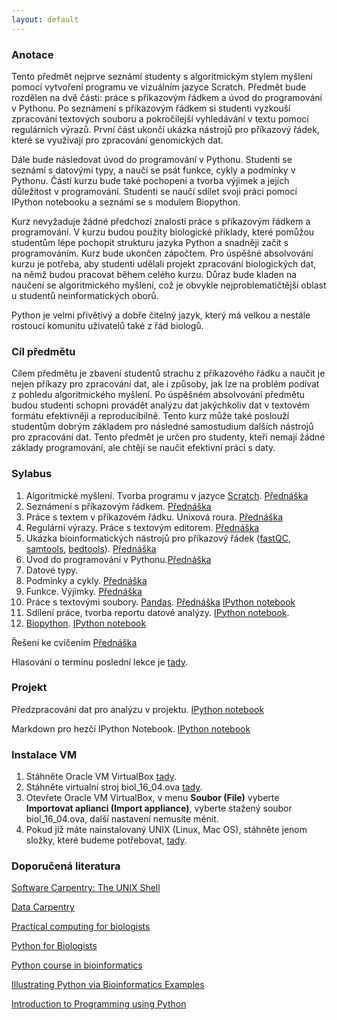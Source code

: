 ```yaml
---
layout: default
---
```

### Anotace

Tento předmět nejprve seznámí studenty s algoritmickým stylem myšlení pomocí vytvoření programu ve vizuálním jazyce Scratch. Předmět bude rozdělen na dvě části: práce s příkazovým řádkem a úvod do  programování v Pythonu. Po seznámení s příkazovým řádkem si studenti vyzkouší zpracování textových souboru a pokročilejší vyhledávání v textu pomocí regulárních výrazů.  První část ukončí ukázka nástrojů pro příkazový řádek, které se využívají pro zpracování genomických dat. 

Dále bude následovat úvod do programování v Pythonu. Studenti se seznámí s datovými typy, a naučí se psát funkce, cykly a podmínky v Pythonu. Částí kurzu bude také pochopení a tvorba výjimek a jejích důležitost v programování. Studenti se naučí sdílet svoji práci pomocí IPython notebooku a seznámí se s modulem Biopython.

Kurz nevyžaduje žádné předchozí znalosti práce s příkazovým řádkem a programování. V kurzu budou použity biologické příklady, které pomůžou studentům lépe pochopit strukturu jazyka Python a snadněji začít s programováním. Kurz bude ukončen zápočtem. Pro úspěšné absolvování kurzu je potřeba, aby studenti udělali projekt zpracování biologických dat, na němž budou pracovat během celého kurzu. Důraz bude kladen na naučení se algoritmického myšlení, což je obvykle nejproblematičtější oblast u studentů neinformatických oborů. 

Python je velmi přivětivý a dobře čitelný jazyk, který má velkou a nestále rostoucí komunitu uživatelů také z řád biologů.

### Cíl předmětu

Cílem předmětu je zbavení studentů strachu z příkazového řádku a naučit je nejen příkazy pro zpracování dat, ale i způsoby, jak lze na problém podívat z pohledu algoritmického myšlení. Po úspěšném absolvování předmětu budou studenti schopni provádět analýzu dat jakýchkoliv dat v textovém formátu efektivněji a reproducibilně. Tento kurz může také poslouží studentům dobrým základem pro následné samostudium dalších nástrojů pro zpracování dat. Tento předmět je určen pro studenty, kteří nemají žádné základy programování, ale chtějí se naučit efektivní práci s daty.

### Sylabus
1. Algoritmické myšlení. Tvorba programu v jazyce [Scratch](https://scratch.mit.edu/). <a href="https://docs.google.com/presentation/d/1wTbMsSLcAR-PMlyCPSV7bTxm_JIbaf3ES4ZEBmHo0VM/edit?usp=sharing" class="presentation">Přednáška</a>
2. Seznámení s příkazovým řádkem. <a href="https://docs.google.com/presentation/d/1QSjm9QY1Ya9Tn7hMx5e836ly8soJtcBdUFmBKd2K69o/edit?usp=sharing" class="presentation">Přednáška</a>
3. Práce s textem v příkazovém řádku. Unixová roura. <a href="https://docs.google.com/presentation/d/1tFO22uSMCtcFkznsGPmpgUkQLuqHy6r90q_xSM0KNBs/edit?usp=sharing" class="presentation">Přednáška</a>
4. Regulární výrazy. Práce s textovým editorem. <a href="https://docs.google.com/presentation/d/19-MIFJypNXcyhdMuQbZVwiZYFUwzOy8fc5Rkd5fYngQ/edit?usp=sharing" class="presentation">Přednáška</a>
5. Ukázka bioinformatických nástrojů pro příkazový řádek ([fastQC](http://www.bioinformatics.babraham.ac.uk/projects/fastqc/), [samtools](http://www.htslib.org/doc/samtools.html), [bedtools](http://bedtools.readthedocs.io/en/latest/)). <a href="https://docs.google.com/presentation/d/1nTr1dV-1lhgJLJVUABWMAyPM6OlfCv2ymwEI6UT56qo/edit?usp=sharing" class="presentation">Přednáška</a>
6. Úvod do programování v Pythonu.<a href="https://docs.google.com/presentation/d/1quVrMmERj80Aiu2i5OvWvytQFDUBSvPZChX9k-7mtBQ/edit?usp=sharing" class="presentation">Přednáška</a>
7. Datové typy. 
8. Podmínky a cykly. <a href="https://docs.google.com/presentation/d/1ro8_Q3Afxfji5ZCTlMzAahhoeDpO8j_Jiu6XRlQYZOo/edit?usp=sharing" class="presentation">Přednáška</a>
9. Funkce. Výjimky. <a href="https://docs.google.com/presentation/d/1xD98ktrqpyFTyiuPtB9Isl6Gw8RJGQsOqDFnyY4Ysl0/edit?usp=sharing"  class="presentation">Přednáška</a>
10. Práce s textovými soubory. [Pandas](http://pandas.pydata.org/). <a href="https://docs.google.com/presentation/d/11kMwoRq-d7_4Q-RpWO2bdBx2Gi0fT3Dq_-JrlMw21-E/edit?usp=sharing"  class="presentation">Přednáška</a> <a href="https://github.com/anastazie/python_biol_2016/blob/master/10_Python_Pandas.ipynb" class="jupyter"> IPython notebook </a>
11. Sdílení práce, tvorba reportu datové analýzy. [IPython notebook](http://jupyter.org/).
12. [Biopython](http://biopython.org/DIST/docs/tutorial/Tutorial.html). <a href="https://github.com/anastazie/python_biol_2016/blob/master/Biopython.ipynb" class="jupyter"> IPython notebook </a>

Řešení ke cvíčením <a href="https://docs.google.com/presentation/d/1XFS2EjUPrdbiI76mhOeFxNjPzWEUKcfJFnSob8QuzyE/edit?usp=sharing" class="presentation">Přednáška</a>

Hlasování o termínu poslední lekce je [tady](http://doodle.com/poll/4ztschcenughgnc3).

### Projekt

Předzpracování dat pro analýzu v projektu. <a href="https://github.com/anastazie/python_biol_2016/blob/master/project_data_upload.ipynb" class="jupyter"> IPython notebook </a>

Markdown pro hezčí IPython Notebook. <a href="https://github.com/anastazie/python_biol_2016/blob/master/Python_markdown.ipynb" class="jupyter"> IPython notebook </a>

### Instalace VM

1. Stáhněte Oracle VM VirtualBox [tady](https://www.virtualbox.org/wiki/Downloads).
2. Stáhněte virtualní stroj biol_16_04.ova [tady](https://www.dropbox.com/s/l340qwiuvznuixq/biol_16_04.ova?dl=0).
3. Otevřete Oracle VM VirtualBox, v menu **Soubor (File)** vyberte **Importovat aplianci (Import appliance)**, vyberte stažený soubor biol_16_04.ova, další nastavení nemusíte měnit.
4. Pokud jíž máte nainstalovaný UNIX (Linux, Mac OS), stáhněte jenom složky, které budeme potřebovat, [tady](https://www.dropbox.com/s/1hpf1cj5wp3vq8w/python_bio.zip?dl=0).

### Doporučená literatura

[Software Carpentry: The UNIX Shell](http://swcarpentry.github.io/shell-novice/)

[Data Carpentry](http://www.datacarpentry.org/lessons/)

[Practical computing for biologists](http://practicalcomputing.org/)

[Python for Biologists](http://pythonforbiologists.com)

[Python course in bioinformatics](http://users.ugent.be/~vstorme/files/PYTHON/PythonBioinformatics.pdf)

[Illustrating Python via Bioinformatics Examples](http://hplgit.github.io/bioinf-py/doc/pub/html/main_bioinf.html#)

[Introduction to Programming using Python](https://drive.google.com/file/d/0B99fAy7pKkctWm9obFk2WDc2NVU/view?usp=sharing)

[comment]: # (<a href="https://docs.google.com/presentation/d/1tFO22uSMCtcFkznsGPmpgUkQLuqHy6r90q_xSM0KNBs/edit?usp=sharing" class="presentation">Přednáška</a>)
